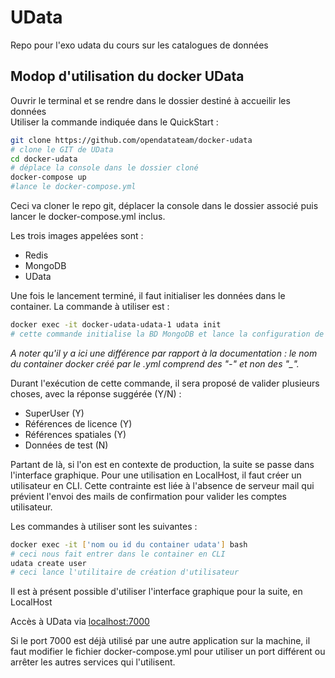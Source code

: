 # UData
Repo pour l'exo udata du cours sur les catalogues de données

## Modop d'utilisation du docker UData

Ouvrir le terminal et se rendre dans le dossier destiné à accueilir les données  
Utiliser la commande indiquée dans le QuickStart :  

```bash
git clone https://github.com/opendatateam/docker-udata  
# clone le GIT de UData
cd docker-udata  
# déplace la console dans le dossier cloné
docker-compose up
#lance le docker-compose.yml
```
Ceci va cloner le repo git, déplacer la console dans le dossier associé puis lancer le docker-compose.yml inclus.  

Les trois images appelées sont :
- Redis
- MongoDB
- UData

Une fois le lancement terminé, il faut initialiser les données dans le container. La commande à utiliser est :

```bash
docker exec -it docker-udata-udata-1 udata init
# cette commande initialise la BD MongoDB et lance la configuration de UData
```
*A noter qu'il y a ici une différence par rapport à la documentation : le nom du container docker créé par le .yml comprend des "-" et non des "_".*

Durant l'exécution de cette commande, il sera proposé de valider plusieurs choses, avec la réponse suggérée (Y/N) :
- SuperUser (Y)
- Références de licence (Y)
- Références spatiales (Y)
- Données de test (N)

Partant de là, si l'on est en contexte de production, la suite se passe dans l'interface graphique. Pour une utilisation en LocalHost, il faut créer un utilisateur en CLI. Cette contrainte est liée à l'absence de serveur mail qui prévient l'envoi des mails de confirmation pour valider les comptes utilisateur.

Les commandes à utiliser sont les suivantes :

``` bash
docker exec -it ['nom ou id du container udata'] bash
# ceci nous fait entrer dans le container en CLI
udata create user
# ceci lance l'utilitaire de création d'utilisateur
```
Il est à présent possible d'utiliser l'interface graphique pour la suite, en LocalHost

Accès à UData via [localhost:7000](localhost:7000)


Si le port 7000 est déjà utilisé par une autre application sur la machine, il faut modifier le fichier docker-compose.yml pour utiliser un port différent ou arrêter les autres services qui l'utilisent.
